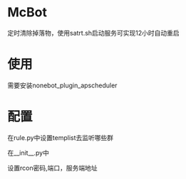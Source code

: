 # McBot
定时清除掉落物，使用satrt.sh启动服务可实现12小时自动重启

# 使用

需要安装nonebot_plugin_apscheduler

# 配置
在rule.py中设置templist去监听哪些群

在__init__.py中

设置rcon密码,端口，服务端地址